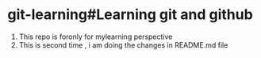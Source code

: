 # git-learning#Learning git and github 
1. This repo is foronly for  mylearning perspective
2. This is second time , i am doing the changes in README.md file
